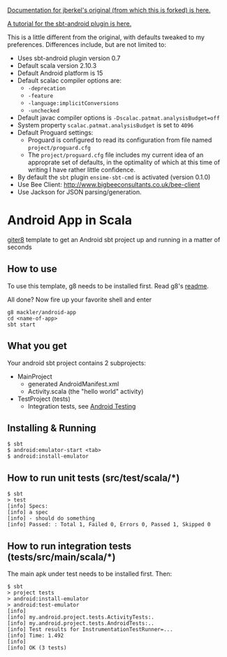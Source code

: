 [Documentation for jberkel's original (from which this is forked) is here.](https://github.com/jberkel/android-app.g8/blob/master/README.md)

[A tutorial for the sbt-android plugin is here.](http://fxthomas.github.io/android-plugin/)

This is a little different from the original, with defaults tweaked to my preferences.  Differences include, but are not limited to:

- Uses sbt-android plugin version 0.7
- Default scala version 2.10.3
- Default Android platform is 15
- Default scalac compiler options are:
  - `-deprecation`
  - `-feature`
  - `-language:implicitConversions`
  - `-unchecked`
- Default javac compiler options is `-Dscalac.patmat.analysisBudget=off`
- System property `scalac.patmat.analysisBudget` is set to `4096`
- Default Proguard settings:
  - Proguard is configured to read its configuration from file named `project/proguard.cfg`
  - The `project/proguard.cfg` file includes my current idea of an approprate set of defaults,
    in the optimality of which at this time of writing I have rather little confidence.
- By default the `sbt` plugin `ensime-sbt-cmd` is activated (version 0.1.0)
- Use Bee Client: http://www.bigbeeconsultants.co.uk/bee-client
- Use Jackson for JSON parsing/generation.

# Android App in Scala

[giter8](http://github.com/n8han/giter8) template to get an Android
sbt project up and running in a matter of seconds

## How to use

To use this template, g8 needs to be installed first. Read g8's
[readme](http://github.com/n8han/giter8#readme).

All done? Now fire up your favorite shell and enter

    g8 mackler/android-app
    cd <name-of-app>
    sbt start

## What you get

Your android sbt project contains 2 subprojects:

* MainProject
    * generated AndroidManifest.xml
    * Activity.scala (the "hello world" activity)
* TestProject (tests)
    * Integration tests, see [Android Testing](http://developer.android.com/guide/topics/testing/index.html)

## Installing & Running

    $ sbt
    $ android:emulator-start <tab>
    $ android:install-emulator

## How to run unit tests (src/test/scala/*)

    $ sbt
    > test
    [info] Specs:
    [info] a spec
    [info] - should do something
    [info] Passed: : Total 1, Failed 0, Errors 0, Passed 1, Skipped 0

## How to run integration tests (tests/src/main/scala/*)

The main apk under test needs to be installed first. Then:

    $ sbt
    > project tests
    > android:install-emulator
    > android:test-emulator
    [info]
    [info] my.android.project.tests.ActivityTests:.
    [info] my.android.project.tests.AndroidTests:..
    [info] Test results for InstrumentationTestRunner=...
    [info] Time: 1.492
    [info]
    [info] OK (3 tests)
